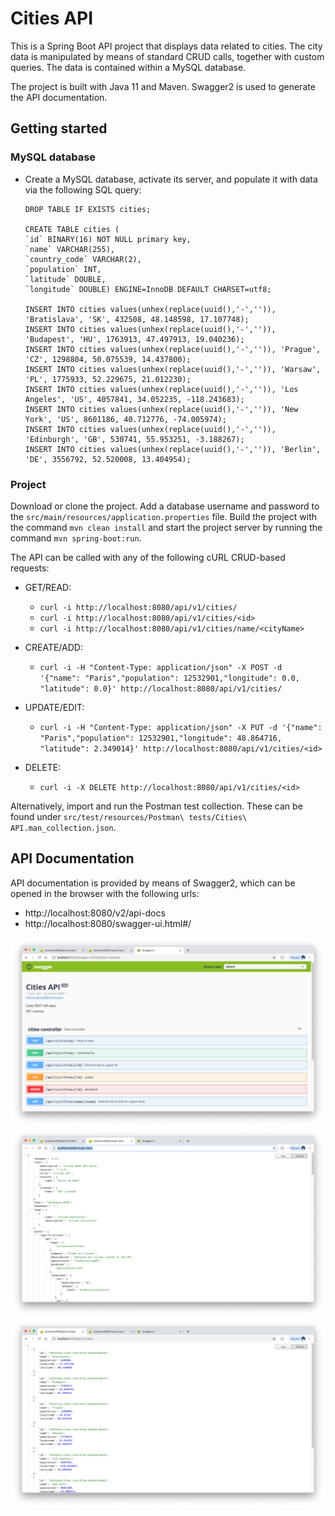 # Cities API

This is a Spring Boot API project that displays data related to cities. The city data is manipulated by means of standard CRUD calls, together with custom queries. The data is contained within a MySQL database.

The project is built with Java 11 and Maven. Swagger2 is used to generate the API documentation.


## Getting started
### MySQL database

* Create a MySQL database, activate its server, and populate it with data via the following SQL query:

    ```
    DROP TABLE IF EXISTS cities;

    CREATE TABLE cities (
    `id` BINARY(16) NOT NULL primary key,
    `name` VARCHAR(255),
    `country_code` VARCHAR(2),
    `population` INT,
    `latitude` DOUBLE,
    `longitude` DOUBLE) ENGINE=InnoDB DEFAULT CHARSET=utf8;

    INSERT INTO cities values(unhex(replace(uuid(),'-','')), 'Bratislava', 'SK', 432508, 48.148598, 17.107748);
    INSERT INTO cities values(unhex(replace(uuid(),'-','')), 'Budapest', 'HU', 1763913, 47.497913, 19.040236);
    INSERT INTO cities values(unhex(replace(uuid(),'-','')), 'Prague', 'CZ', 1298804, 50.075539, 14.437800);
    INSERT INTO cities values(unhex(replace(uuid(),'-','')), 'Warsaw', 'PL', 1775933, 52.229675, 21.012230);
    INSERT INTO cities values(unhex(replace(uuid(),'-','')), 'Los Angeles', 'US', 4057841, 34.052235, -118.243683);
    INSERT INTO cities values(unhex(replace(uuid(),'-','')), 'New York', 'US', 8601186, 40.712776, -74.005974);
    INSERT INTO cities values(unhex(replace(uuid(),'-','')), 'Edinburgh', 'GB', 530741, 55.953251, -3.188267);
    INSERT INTO cities values(unhex(replace(uuid(),'-','')), 'Berlin', 'DE', 3556792, 52.520008, 13.404954);
    ```

### Project

Download or clone the project. Add a database username and password to the `src/main/resources/application.properties` file.
Build the project with the command `mvn clean install` and start the project server by running the command `mvn spring-boot:run`.

The API can be called with any of the following cURL CRUD-based requests:

* GET/READ:

  * ```curl -i http://localhost:8080/api/v1/cities/```
  * ```curl -i http://localhost:8080/api/v1/cities/<id>```
  * ```curl -i http://localhost:8080/api/v1/cities/name/<cityName>```


* CREATE/ADD:

  * ```curl -i -H "Content-Type: application/json" -X POST -d '{"name": "Paris","population": 12532901,"longitude": 0.0, "latitude": 0.0}' http://localhost:8080/api/v1/cities/```


* UPDATE/EDIT:

  * ```curl -i -H "Content-Type: application/json" -X PUT -d '{"name": "Paris","population": 12532901,"longitude": 48.864716, "latitude": 2.349014}' http://localhost:8080/api/v1/cities/<id>```


* DELETE:

  * ```curl -i -X DELETE http://localhost:8080/api/v1/cities/<id>```

Alternatively, import and run the Postman test collection. These can be found under `src/test/resources/Postman\ tests/Cities\ API.man_collection.json`.


## API Documentation

API documentation is provided by means of Swagger2, which can be opened in the browser with the following urls:

* http://localhost:8080/v2/api-docs
* http://localhost:8080/swagger-ui.html#/

<p align="center">
  <img src="images/screenShot-01.png"/>
  <img src="images/screenShot-02.png"/>
  <img src="images/screenShot-03.png"/>
</p>
